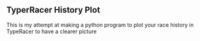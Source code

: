 ## TyperRacer History Plot
This is my attempt at making a python program to plot your race history in TypeRacer to have a clearer picture
